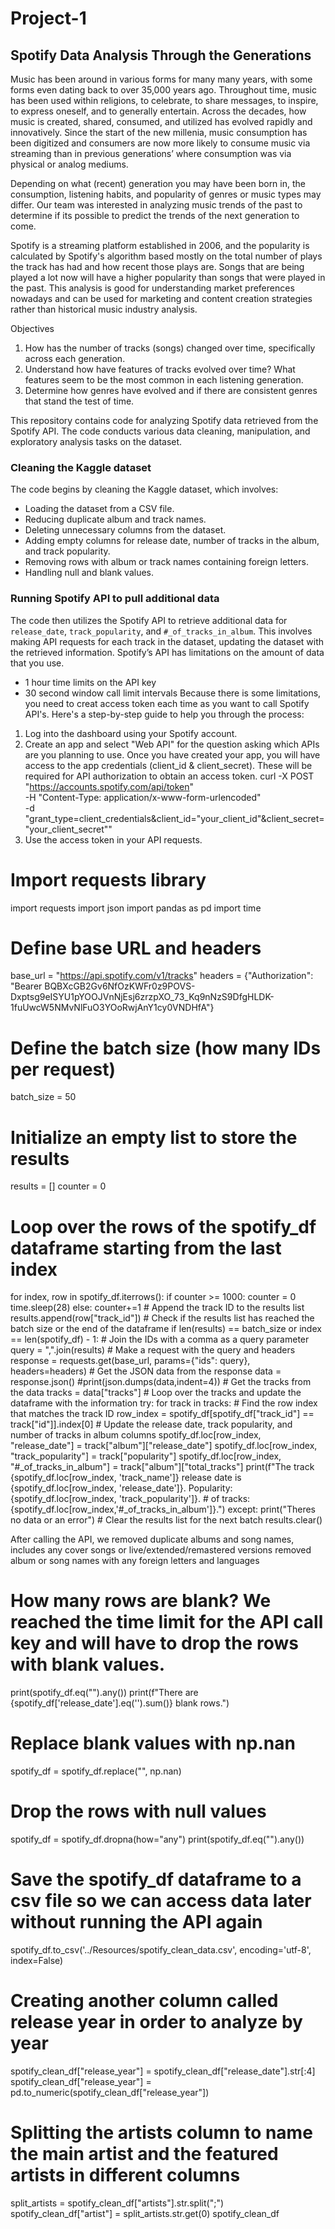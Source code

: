 


# Project-1
## Spotify Data Analysis Through the Generations

Music has been around in various forms for many many years, with some forms even dating back to over 35,000 years ago. Throughout time, music has been used within religions, to celebrate, to share messages, to inspire, to express oneself, and to generally entertain. Across the decades, how music is created, shared, consumed, and utilized has evolved rapidly and innovatively. 
Since the start of the new millenia, music consumption has been digitized and consumers are now more likely to consume music via streaming than in previous generations’ where consumption was via physical or analog mediums. 

Depending on what (recent) generation you may have been born in, the consumption, listening habits, and popularity of genres or music types may differ. Our team was interested in analyzing music trends of the past to determine if its possible to predict the trends of the next generation to come. 

Spotify is a streaming platform established in 2006, and the popularity is calculated by Spotify's algorithm based mostly on the total number of plays the track has had and how recent those plays are. Songs that are being played a lot now will have a higher popularity than songs that were played in the past.
This analysis is good for understanding market preferences nowadays and can be used for marketing and content creation strategies rather than historical music industry analysis.

Objectives
1. How has the number of tracks (songs) changed over time, specifically across each generation.
2. Understand how have features of tracks evolved over time? What features seem to be the most common in each listening generation.
3. Determine how genres have evolved and if there are consistent genres that stand the test of time.

This repository contains code for analyzing Spotify data retrieved from the Spotify API. The code conducts various data cleaning, manipulation, and exploratory analysis tasks on the dataset.

### Cleaning the Kaggle dataset

The code begins by cleaning the Kaggle dataset, which involves:
- Loading the dataset from a CSV file.
- Reducing duplicate album and track names.
- Deleting unnecessary columns from the dataset.
- Adding empty columns for release date, number of tracks in the album, and track popularity.
- Removing rows with album or track names containing foreign letters.
- Handling null and blank values.

### Running Spotify API to pull additional data

The code then utilizes the Spotify API to retrieve additional data for `release_date`, `track_popularity`, and `#_of_tracks_in_album`. This involves making API requests for each track in the dataset, updating the dataset with the retrieved information.
Spotify’s API has limitations on the amount of data that you use. 
- 1 hour time limits on the API key
- 30 second window call limit intervals
Because there is some limitations, you need to creat access token each time as you want to call Spotify API's. Here's a step-by-step guide to help you through the process:
1. Log into the dashboard using your Spotify account.
2. Create an app and select "Web API" for the question asking which APIs are you planning to use. Once you have created your app, you will have access to the app credentials (client_id & client_secret). These will be required for API authorization to obtain an access token.
    curl -X POST "https://accounts.spotify.com/api/token" \
    -H "Content-Type: application/x-www-form-urlencoded" \
    -d "grant_type=client_credentials&client_id="your_client_id"&client_secret="your_client_secret""
3. Use the access token in your API requests.

# Import requests library
import requests
import json
import pandas as pd
import time

# Define base URL and headers
base_url = "https://api.spotify.com/v1/tracks"
headers = {"Authorization": "Bearer  BQBXcGB2Gv6NfOzKWFr0z9POVS-Dxptsg9eISYU1pYOOJVnNjEsj6zrzpXO_73_Kq9nNzS9DfgHLDK-1fuUwcW5NMvNlFuO3YOoRwjAnY1cy0VNDHfA"}

# Define the batch size (how many IDs per request)
batch_size = 50

# Initialize an empty list to store the results
results = []
counter = 0
# Loop over the rows of the spotify_df dataframe starting from the last index
for index, row in spotify_df.iterrows():
    if counter >= 1000:
        counter = 0
        time.sleep(28)
    else:
        counter+=1
    # Append the track ID to the results list
        results.append(row["track_id"])
        # Check if the results list has reached the batch size or the end of the dataframe
        if len(results) == batch_size or index == len(spotify_df) - 1:
            # Join the IDs with a comma as a query parameter
            query = ",".join(results)
            # Make a request with the query and headers
            response = requests.get(base_url, params={"ids": query}, headers=headers)
            # Get the JSON data from the response
            data = response.json()
            #print(json.dumps(data,indent=4))
            # Get the tracks from the data
            tracks = data["tracks"]
            # Loop over the tracks and update the dataframe with the information
            try:
                for track in tracks:
                    # Find the row index that matches the track ID
                    row_index = spotify_df[spotify_df["track_id"] == track["id"]].index[0]
                    # Update the release date, track popularity, and number of tracks in album columns
                    spotify_df.loc[row_index, "release_date"] = track["album"]["release_date"]
                    spotify_df.loc[row_index, "track_popularity"] = track["popularity"]
                    spotify_df.loc[row_index, "#_of_tracks_in_album"] = track["album"]["total_tracks"]
                    print(f"The track {spotify_df.loc[row_index, 'track_name']} release date is {spotify_df.loc[row_index, 'release_date']}. Popularity: {spotify_df.loc[row_index, 'track_popularity']}. # of tracks: {spotify_df.loc[row_index,'#_of_tracks_in_album']}.")
            except: 
                print("Theres no data or an error")
            # Clear the results list for the next batch
            results.clear()   

After calling the API, we removed duplicate albums and song names, includes any cover songs or live/extended/remastered versions removed album or song names with any foreign letters and languages
# How many rows are blank? We reached the time limit for the API call key and will have to drop the rows with blank values. 
print(spotify_df.eq("").any())
print(f"There are {spotify_df['release_date'].eq('').sum()} blank rows.")
# Replace blank values with np.nan
spotify_df = spotify_df.replace("", np.nan)
# Drop the rows with null values
spotify_df = spotify_df.dropna(how="any")
print(spotify_df.eq("").any())

# Save the spotify_df dataframe to a csv file so we can access data later without running the API again
spotify_df.to_csv('../Resources/spotify_clean_data.csv', encoding='utf-8', index=False)

# Creating another column called release year in order to analyze by year
spotify_clean_df["release_year"] = spotify_clean_df["release_date"].str[:4]
spotify_clean_df["release_year"] = pd.to_numeric(spotify_clean_df["release_year"])

# Splitting the artists column to name the main artist and the featured artists in different columns
split_artists = spotify_clean_df["artists"].str.split(";")
spotify_clean_df["artist"] = split_artists.str.get(0)
spotify_clean_df